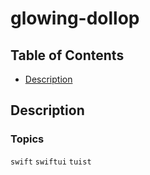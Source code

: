 # glowing-dollop


## Table of Contents


- [Description](#description)

## Description


### Topics
`swift` `swiftui` `tuist`




